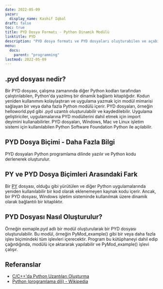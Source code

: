 ```yaml
---
date: 2022-05-09
yazar:
  display_name: Kashif Iqbal
draft: false
toc: true
title: PYD Dosya Formatı - Python Dinamik Modülü
linktitle: PYD
description: "PYD dosya formatı ve PYD dosyaları oluşturabilen ve açabilen API'ler hakkında bilgi edinin."
menu:
  docs:
    parent: "programming"
lastmod: 2022-05-09
---
```


## .pyd dosyası nedir?

Bir PYD dosyası, çalışma zamanında diğer Python kodları tarafından çalıştırılabilen, Python'da yazılmış bir dinamik bağlantı kitaplığıdır. Kodun yeniden kullanımını kolaylaştıran ve uygulama yazmak için modül mimarisi sağlayan bir veya daha fazla Python modülü içerir. PYD dosyaları, örneğin helloworld.pyd gibi .pyd uzantılı oluşturulabilir ve kaydedilebilir. Uygulama geliştiriciler, uygulamalarına PYD modüllerini dahil etmek için import deyimini kullanabilirler. PYD dosyaları, Windows, Mac ve Linux işletim sistemi için kullanılabilen Python Software Foundation Python ile açılabilir.

## PYD Dosya Biçimi - Daha Fazla Bilgi

PYD dosyaları Python programlama dilinde yazılır ve Python kodu derlenerek oluşturulur.

## PY ve PYD Dosya Biçimleri Arasındaki Fark

Bir [PY](/tr/programming/py/) dosyası, olduğu gibi yürütülen ve diğer Python uygulamalarında yeniden kullanılabilir bir kod olarak eklenemeyen kaynak kodu içerir. Ancak, bir PYD dosyası, Windows işletim sisteminde kullanılmak üzere dinamik olarak bağlantılı bir kitaplıktır.

## PYD Dosyası Nasıl Oluşturulur?

Örneğin exmaple.pyd adlı bir modül oluşturularak bir PYD dosyası oluşturulabilir. Bu modül, örneğin PyMod_example() gibi bir veya daha fazla işlev biçimindeki tüm işlevleri içerecektir. Program bu kütüphaneyi dahil edip çağırdığında, modülü içe aktararak yapılabilir ve PyMod_example() işlevi çalışır.

## Referanslar ##

* [C/C++'da Python Uzantıları Oluşturma](https://sebsauvage.net/python/mingw.html)
* [Python (programlama dili) - Wikipedia](https://en.wikipedia.org/wiki/Python_(programming_language))

